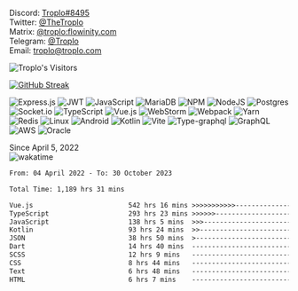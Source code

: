 Discord: <a href="https://discord.com/users/692259321907773460">Troplo#8495</a><br>
Twitter: <a href="https://twitter.com/TheTroplo">@TheTroplo</a><br>
Matrix: <a href="https://matrix.to/#/@troplo:flowinity.com">@troplo:flowinity.com</a><br>
Telegram: <a href="https://t.me/Troplo">@Troplo</a><br>
Email: <a href="mailto:troplo@troplo.com">troplo@troplo.com</a>

![Troplo's Visitors](https://visitor-badge.glitch.me/badge?page_id=Troplo&left_color=grey&right_color=blue)

[![GitHub Streak](https://github-readme-streak-stats.herokuapp.com/?user=Troplo&theme=dark)](https://git.io/streak-stats)

![Express.js](https://img.shields.io/badge/express.js-%23404d59.svg?style=for-the-badge&logo=express&logoColor=%2361DAFB)
![JWT](https://img.shields.io/badge/JWT-black?style=for-the-badge&logo=JSON%20web%20tokens)
![JavaScript](https://img.shields.io/badge/javascript-%23323330.svg?style=for-the-badge&logo=javascript&logoColor=%23F7DF1E)
![MariaDB](https://img.shields.io/badge/MariaDB-003545?style=for-the-badge&logo=mariadb&logoColor=white)
![NPM](https://img.shields.io/badge/NPM-%23000000.svg?style=for-the-badge&logo=npm&logoColor=white)
![NodeJS](https://img.shields.io/badge/node.js-6DA55F?style=for-the-badge&logo=node.js&logoColor=white)
![Postgres](https://img.shields.io/badge/postgres-%23316192.svg?style=for-the-badge&logo=postgresql&logoColor=white)
![Socket.io](https://img.shields.io/badge/Socket.io-black?style=for-the-badge&logo=socket.io&badgeColor=010101)
![TypeScript](https://img.shields.io/badge/typescript-%23007ACC.svg?style=for-the-badge&logo=typescript&logoColor=white)
![Vue.js](https://img.shields.io/badge/vuejs-%2335495e.svg?style=for-the-badge&logo=vuedotjs&logoColor=%234FC08D)
![WebStorm](https://img.shields.io/badge/webstorm-143?style=for-the-badge&logo=webstorm&logoColor=white&color=black)
![Webpack](https://img.shields.io/badge/webpack-%238DD6F9.svg?style=for-the-badge&logo=webpack&logoColor=black)
![Yarn](https://img.shields.io/badge/yarn-%232C8EBB.svg?style=for-the-badge&logo=yarn&logoColor=white)
![Redis](https://img.shields.io/badge/redis-%23DD0031.svg?style=for-the-badge&logo=redis&logoColor=white)
![Linux](https://img.shields.io/badge/Linux-FCC624?style=for-the-badge&logo=linux&logoColor=black)
![Android](https://img.shields.io/badge/Android-3DDC84?style=for-the-badge&logo=android&logoColor=3DDC84&color=black)
![Kotlin](https://img.shields.io/badge/kotlin-%237F52FF.svg?style=for-the-badge&logo=kotlin&logoColor=white)
![Vite](https://img.shields.io/badge/vite-%23646CFF.svg?style=for-the-badge&logo=vite&logoColor=white)
![Type-graphql](https://img.shields.io/badge/-TypeGraphQL-%23C04392?style=for-the-badge)
![GraphQL](https://img.shields.io/badge/-GraphQL-E10098?style=for-the-badge&logo=graphql&logoColor=white)
![AWS](https://img.shields.io/badge/AWS-%23FF9900.svg?style=for-the-badge&logo=amazon-aws&logoColor=white)
![Oracle](https://img.shields.io/badge/Oracle-F80000?style=for-the-badge&logo=oracle&logoColor=white)

Since April 5, 2022<br>
![wakatime](https://wakatime.troplo.com/api/badge/Troplo/Troplo/interval:any?label=wakatime)
<!--START_SECTION:waka-->

```txt
From: 04 April 2022 - To: 30 October 2023

Total Time: 1,189 hrs 31 mins

Vue.js                        542 hrs 16 mins >>>>>>>>>>>--------------   45.59 %
TypeScript                    293 hrs 23 mins >>>>>>-------------------   24.66 %
JavaScript                    138 hrs 5 mins  >>>----------------------   11.61 %
Kotlin                        93 hrs 24 mins  >>-----------------------   07.85 %
JSON                          38 hrs 50 mins  >------------------------   03.27 %
Dart                          14 hrs 40 mins  -------------------------   01.23 %
SCSS                          12 hrs 9 mins   -------------------------   01.02 %
CSS                           8 hrs 44 mins   -------------------------   00.73 %
Text                          6 hrs 48 mins   -------------------------   00.57 %
HTML                          6 hrs 7 mins    -------------------------   00.52 %
```

<!--END_SECTION:waka-->
<!--![Metrics](https://github.com/Troplo/Troplo/blob/main/github-metrics.svg)-->
